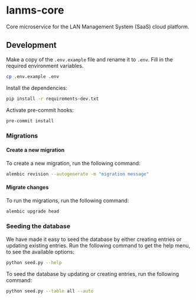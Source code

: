 # lanms-core

Core microservice for the LAN Management System (SaaS) cloud platform.

## Development

Make a copy of the `.env.example` file and rename it to `.env`. Fill in the required environment variables.

```bash
cp .env.example .env
```

Install the dependencies:

```bash
pip install -r requirements-dev.txt
```

Activate pre-commit hooks:

```bash
pre-commit install
```

### Migrations

#### Create a new migration

To create a new migration, run the following command:

```bash
alembic revision --autogenerate -m "migration message"
```

#### Migrate changes

To run the migrations, run the following command:

```bash
alembic upgrade head
```

### Seeding the database

We have made it easy to seed the database by either creating entries or updating existing entries. Run the following command to get the help menu, to see the
available options:

```bash
python seed.py --help
```

To seed the database by updating or creating entries, run the following command:

```bash
python seed.py --table all --auto
```
